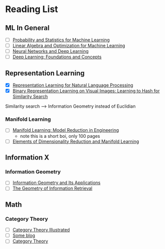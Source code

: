 # Reading List

## ML In General

- [ ] [Probability and Statistics for Machine Learning](https://www.amazon.com/Probability-Statistics-Machine-Learning-Textbook/dp/3031532813/)
- [ ] [Linear Algebra and Optimization for Machine Learning](https://www.amazon.com/Linear-Algebra-Optimization-Machine-Learning/dp/3030403432)
- [ ] [Neural Networks and Deep Learning](https://www.amazon.com/Neural-Networks-Deep-Learning-Textbook/dp/3031296419/)
- [ ] [Deep Learning: Foundations and Concepts](https://www.amazon.com/Deep-Learning-Foundations-Christopher-Bishop/dp/3031454677/)

## Representation Learning

- [x] [Representation Learning for Natural Language Processing](https://www.amazon.com/Representation-Learning-Natural-Language-Processing/dp/9819915996/ref=sr_1_2?)
- [x] [Binary Representation Learning on Visual Images: Learning to Hash for Similarity Search](https://www.amazon.com/Binary-Representation-Learning-Visual-Images-ebook/dp/B0CX83R73K/ref=tmm_kin_swatch_0?)

Similarity search --> Information Geometry instead of Euclidian

### Manifold Learning

- [ ] [Manifold Learning: Model Reduction in Engineering](https://www.amazon.com/Manifold-Learning-Reduction-Engineering-SpringerBriefs/dp/3031527631/)
  - note this is a short boi, only 100 pages
- [ ] [Elements of Dimensionality Reduction and Manifold Learning](https://www.amazon.com/Elements-Dimensionality-Reduction-Manifold-Learning/dp/3031106016/)

## Information X

### Information Geometry

- [ ] [Information Geometry and Its Applications](https://www.amazon.com/Information-Geometry-Applications-Mathematical-Sciences-ebook/dp/B01BDF0CQM/)
- [ ] [The Geometry of Information Retrieval](https://www.amazon.com/dp/0521838053/?coliid=I40KQGIL1NIM&colid=3M8G20A16V58O&psc=1&ref_=list_c_wl_lv_ov_lig_dp_it)

## Math

### Category Theory

- [ ] [Category Theory Illustrated](https://abuseofnotation.github.io/category-theory-illustrated/00_about/)
- [ ] [Some blog](https://k-bx.github.io/articles/boring-monoid-category.html)
- [ ] [Category Theory](https://www.amazon.com/Category-Theory-Oxford-Logic-Guides/dp/0199237182)
